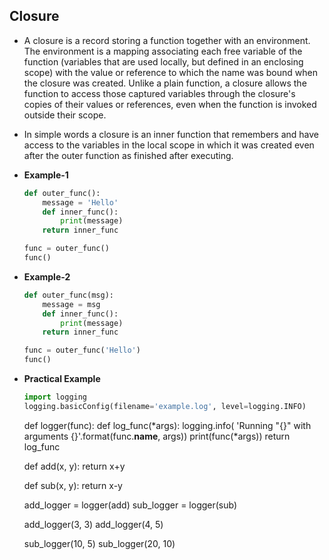 ## Closure

* A closure is a record storing a function together with an environment. The environment is a mapping associating each free variable of the function (variables that are used locally, but defined in an enclosing scope) with the value or reference to which the name was bound when the closure was created. Unlike a plain function, a closure allows the function to access those captured variables through the closure's copies of their values or references, even when the function is invoked outside their scope.

* In simple words a closure is an inner function that remembers and have access to the variables in the local scope in which it was created even after the outer function as finished after executing.   

* **Example-1**
  
  ```python
  def outer_func():
      message = 'Hello'
      def inner_func():
          print(message)
      return inner_func
  
  func = outer_func()
  func()
  ```

* **Example-2**
  
  ```python
  def outer_func(msg):
      message = msg
      def inner_func():
          print(message)
      return inner_func
  
  func = outer_func('Hello')
  func()
  ```

* **Practical Example**
  
  ```python
  import logging
  logging.basicConfig(filename='example.log', level=logging.INFO)
  ```

  def logger(func):
      def log_func(*args):
          logging.info(
              'Running "{}" with arguments {}'.format(func.__name__, args))
          print(func(*args))
      return log_func

  def add(x, y):
      return x+y

  def sub(x, y):
      return x-y

  add_logger = logger(add)
  sub_logger = logger(sub)

  add_logger(3, 3)
  add_logger(4, 5)

  sub_logger(10, 5)
  sub_logger(20, 10)

```

```
